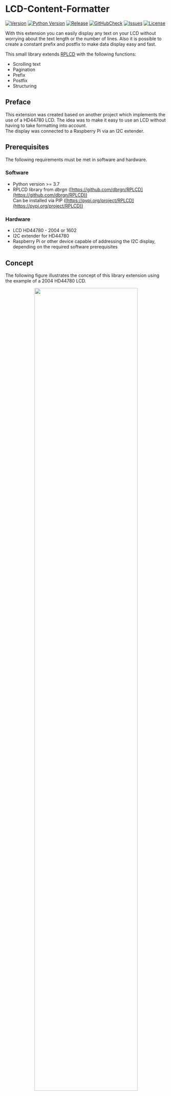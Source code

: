 # LCD-Content-Formatter

[![Version](https://img.shields.io/badge/version-1.0.2103.0401-brightgreen)](https://github.com/rednoid/LCD-Content-Formatter)
[![Python Version](https://img.shields.io/badge/python-%3Ev3.7-blue)](https://github.com/rednoid/LCD-Content-Formatter)
[![Release](https://img.shields.io/badge/release-stable-orange)](https://github.com/rednoid/LCD-Content-Formatter)
[![GitHubCheck](https://img.shields.io/github/checks-status/rednoid/LCD-Content-Formatter/main)](https://github.com/rednoid/LCD-Content-Formatter)
[![Issues](https://img.shields.io/github/issues/rednoid/LCD-Content-Formatter)](https://github.com/rednoid/LCD-Content-Formatter)
[![License](https://img.shields.io/pypi/l/RPLCD.svg)](https://github.com/rednoid/LCD-Content-Formatter)

With this extension you can easily display any text on your LCD without worrying about the text length or the number of lines. Also it is possible to create a constant prefix and postfix to make data display easy and fast.

This small library extends [RPLCD](https://github.com/dbrgn/RPLCD) with the following functions:

- Scrolling text
- Pagination
- Prefix
- Postfix
- Structuring

## Preface

This extension was created based on another project which implements the use of a HD44780 LCD. The idea was to make it easy to use an LCD without having to take formatting into account.  
The display was connected to a Raspberry Pi via an I2C extender.

## Prerequisites

The following requirements must be met in software and hardware.

### Software

- Python version >= 3.7
- RPLCD library from *dbrgn* ([https://github.com/dbrgn/RPLCD](https://github.com/dbrgn/RPLCD))  
Can be installed via PIP ([https://pypi.org/project/RPLCD](https://pypi.org/project/RPLCD))

### Hardware

- LCD HD44780 - 2004 or 1602
- I2C extender for HD44780
- Raspberry Pi or other device capable of addressing the I2C display, depending on the required software prerequisites

## Concept

The following figure illustrates the concept of this library extension using the example of a 2004 HD44780 LCD.

<p align="center">
	<img src="/../docu/images/HD44780_Concept.png?raw=true" width="80%"/>
</p>

### Frame
A frame is used to hold the information to be displayed.
The frame consists of frame rows. The maximum number of frame rows that a frame can show depends on the number that the hardware - HD44780 Display - can display. In this example, four.

### Page
If there are more rows than the frame can display, the library manages this by automatically grouping the rows into pages. In the example above, there are eight frame rows, so two pages.

### Frame row
A frame row contains the actual information and texts that are shown on the display. The frame row consists of four parts:

- **ID**  
Each frame row gets its own ID, which you can easily address and whose values can be changed according to your needs.
The ID can be configured optionally. If an ID is not needed for the row, you do not have to specify one. In this case a random GUID will be taken.

- **Prefix**  
Displays, like the one above, are often used to show data like sensor values, etc. The prefix allows you to keep a constant text like *"Temp. "* - for temperature - in front of your current value. You then only need to change the temperature value and not the whole line.  
(This field is optional and need not be used if it is not needed)

- **Text**  
This is the actual value you want to show on the display.

- **Postfix**  
The postfix allows you to put a constant text like "*°C "* - for temperature - directly after your current value. You then only need to change the temperature value and not the whole line.  
(This field is optional and need not be used if it is not needed)

## Usage
1. Install the required libraries from Software Prerequisites.
2. Download this repository and extract it.
3. Copy the module `HD44780.py` to your project
4. Import the module:  
    ```python
    from HD44780 import HD44780
    ```
5. Instantiate the class:  
    ```python
    lcd = HD44780(config.lcdI2cExpanderType, config.lcdI2cAddress, config.lcdColumnCount, config.lcdRowCount)
    ```
6. Create a frame:
    ```python
    sampleFrame = lcd.Frame()
    ```
7. Create frame row/s:
    ```python
    sampleFrameRowDate = sampleFrame.addWithGuid("-", "Date: ")
    sampleFrameRowTime = sampleFrame.addWithGuid("-", "Time: ")
    ```
8. Show the frame on the display:
    ```python
    lcd.scrollFrame(sampleFrame)
    ```

## Sample

Find a detailed sample script in the folder `sample` of this repository.
You should be able to run it from scratch with just adapting the LCD I2C settings in the `config.py` file.

## API Reference

### Classes

* <u>`HD44780(CharLCD)`</u>  
    This is the main class that inherits `RPLCD.i2c CharLCD` from [RPLCD](https://github.com/dbrgn/RPLCD)

    #### Public functions:
    * <u>`__init__(i2c_expander, address, cols, rows, dotsize=8, expander_params=None, port=1, charmap='A00', linebreaks=True, backlight=True)`</u>  
        The constructor of this module passes the provided parameters to the parent class `RPLCD.i2c CharLCD` from the [RPLCD](https://github.com/dbrgn/RPLCD) library. The parameters of the I2C expander (`i2c_expander`), the I2C address of the expander (`address`) and the number of columns (`cols`) and rows (`rows`) of the physical display must be provided. All other parameters are optional and have the default value of the parent `RPLCD.i2c CharLCD` class.
    * <u>`writeFrame(framebuffer, pageNumber=1, scrollingFrame=False)`</u>  
        Shows the specified frame as `framebuffer` on the display. If the number of frame rows is larger than the number of rows the display can show, pages are automatically created in the background. The page to be displayed can be specified by the parameter `pageNumber`.  
        The parameter `scrollingFrame` is only needed in the combination by the call through the function `scrollFrame`. Otherwise it must always be False for a correct output.  
		This function only displays the content of a frame and does not include a scrolling feature. For this, the function `scrollFrame` must be called.
    * <u>`scrollFrame(framebuffer, scrollIn=False, scrollToBlank=False, scrollIfFit=False, delay=0.5, showFirstFrameAfterScroll=True)`</u>  
	    This is the main function that should be used to display the frame content provided in the frame as `framebuffer` on the LCD.  
		The remaining parameters provide the following functionality:  
        * <u>`scrollIn`</u>  
		    If `True`, the text is scrolled in from the right side of the LCD. Otherwise, the beginning of the text is displayed before scrolling starts.
		* <u>`scrollToBlank`</u>  
		    If `True`, the text is scrolled out to the left until it is no longer visible. Otherwise, the scrolling stops as soon as the text is completely displayed.
		* <u>`scrollIfFit`</u>  
		    Specifies whether the text should be scrolled by the parameters `scrollIn` and `scrollToBlank` if the text can also be displayed completely in the LCD row without scrolling.
		* <u>`delay`</u>  
		    Specifies the time in seconds to wait between scrolling and before displaying the inserted characters. Defines the scrolling speed.
		* <u>`showFirstFrameAfterScroll`</u>  
		    Specifies whether the display should be reset to the output - before/at the start of scrolling - when the function is ended.
		    

* <u>`Frame()`</u>
    Instantiate this class for getting a object that represents a frame that holds the frame rows. 

    #### Classes
    * <u>`FrameRow`</u>  
        This is a structure that that have the following attributes as String:
        * `id`
        * `text`
        * `prefix`
        * `postfix`

    #### Public functions:  
    * <u>`add(id, text="", prefix="", postfix="")`</u>  
        Adds a frame row with a specific `id` to the parent frame. All other fields are optional to allow you to provide a blank frame row.
    * <u>`addWithGuid(text, prefix="", postfix="")`</u>  
        Adds a frame row  to the parent frame without the need to specific `id`. In case a frame row does not need to be addressed by an ID, then this function can be used, which uses a generated GUID as a reference in the background.
    * <u>`getFrame(id, createEmptyRowIfIdNotExist=True)`</u>  
        Returns a frame row requested by the `id` parameter. If the requested `id` is not found in the parent frame, it can be created if the `createEmptyRowIfIdNotExist` parameter is specified as `True`.
    * <u>`removeByIndex(id)`</u>  
        This function 
    * <u>`clear()`</u>  
        This function clears all attributes to an empty string except the `id`
    * <u>`updateFrameRow(frameRow)`</u>  
        This function will update the provided frame row in the parent frame. 
        
## Changelog
**1.0.2103.0401**  
Fixed scrolling issue related to the introduction of the `postfix`

**1.0.2102.1401**  
Initial release
